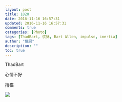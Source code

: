 ```yaml
---
layout: post
title: 1020
date: 2016-11-16 16:57:31
updated: 2016-11-16 16:57:31
comments: true
categories: [Photo]
tags: [ThadBart, 惯脉, Bart Allen, impulse, inertia]
author: "猫厨"
description: ""
toc: true
---
```


<p>ThadBart</p> 
<p>心情不好</p> 
<p>撸猫</p>

![](https://nos.netease.com/imglf/img/cVZNdzJtQk9JV2RHV3lhdnNxb080MG5lRFR6cVJZTXN5L3BQdlg4dFR2MjZuZnJxRDR2NklnPT0.jpg)